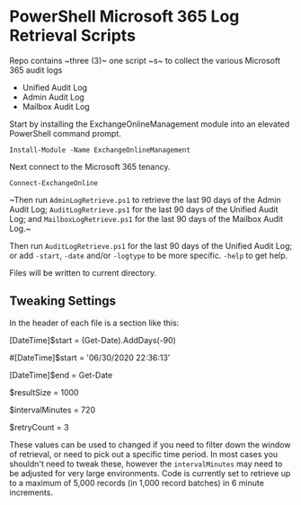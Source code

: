 # PowerShell Microsoft 365 Log Retrieval Scripts

Repo contains ~three (3)~ one script ~s~ to collect the various Microsoft 365 audit logs
* Unified Audit Log
* Admin Audit Log
* Mailbox Audit Log

Start by installing the ExchangeOnlineManagement module into an elevated PowerShell command prompt.

`Install-Module -Name ExchangeOnlineManagement`

Next connect to the Microsoft 365 tenancy.

`Connect-ExchangeOnline`

~Then run `AdminLogRetrieve.ps1` to retrieve the last 90 days of the Admin Audit Log; `AuditLogRetrieve.ps1` for the last 90 days of the Unified Audit Log; and `MailboxLogRetrieve.ps1` for the last 90 days of the Mailbox Audit Log.~

Then run `AuditLogRetrieve.ps1` for the last 90 days of the Unified Audit Log; or add `-start`, `-date` and/or `-logtype` to be more specific. `-help` to get help.

Files will be written to current directory.

## Tweaking Settings

In the header of each file is a section like this:

  [DateTime]$start = (Get-Date).AddDays(-90)

  #[DateTime]$start = '06/30/2020 22:36:13'

  [DateTime]$end = Get-Date

  $resultSize = 1000

  $intervalMinutes = 720

  $retryCount = 3

These values can be used to changed if you need to filter down the window of retrieval, or need to pick out a specific time period. In most cases you shouldn't need to tweak these, however the `intervalMinutes` may need to be adjusted for very large environments. Code is currently set to retrieve up to a maximum of 5,000 records (in 1,000 record batches) in 6 minute increments.

